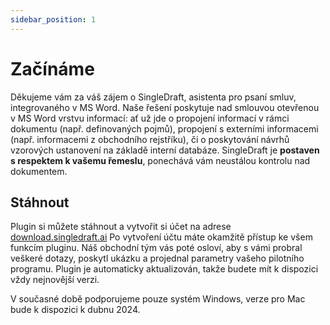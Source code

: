 ```yaml
---
sidebar_position: 1
---
```

# Začínáme

Děkujeme vám za váš zájem o SingleDraft, asistenta pro psaní smluv, integrovaného v MS Word. Naše řešení poskytuje nad smlouvou otevřenou v MS Word vrstvu informací: ať už jde o propojení informací v rámci dokumentu (např. definovaných pojmů), propojení s externími informacemi (např. informacemi z obchodního rejstříku), či o poskytování návrhů vzorových ustanovení na základě interní databáze. SingleDraft je **postaven s respektem k vašemu řemeslu**, ponechává vám neustálou kontrolu nad dokumentem.

## Stáhnout

Plugin si můžete stáhnout a vytvořit si účet na adrese [download.singledraft.ai](http://download.singledraft.ai/) Po vytvoření účtu máte okamžitě přístup ke všem funkcím pluginu. Náš obchodní tým vás poté osloví, aby s vámi probral veškeré dotazy, poskytl ukázku a projednal parametry vašeho pilotního programu. Plugin je automaticky aktualizován, takže budete mít k dispozici vždy nejnovější verzi.

V současné době podporujeme pouze systém Windows, verze pro Mac bude k dispozici k dubnu 2024.
